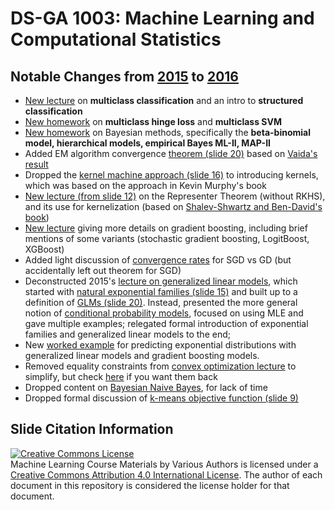 # DS-GA 1003: Machine Learning and Computational Statistics

## Notable Changes from [2015](https://davidrosenberg.github.io/ml2015/#home) to [2016](https://davidrosenberg.github.io/ml2016/#home)
- [New lecture](https://davidrosenberg.github.io/mlcourse/Archive/2016/Lectures/9a.multiclass.pdf) on **multiclass classification** and an intro to **structured classification**
- [New homework](https://davidrosenberg.github.io/mlcourse/Archive/2016/Homework/hw6-multiclass/hw6.pdf) on **multiclass hinge loss** and **multiclass SVM**
- [New homework](https://davidrosenberg.github.io/mlcourse/Archive/2016/Homework/hw7-bayesian/hw7.pdf) on Bayesian methods, specifically the **beta-binomial model, hierarchical models, empirical Bayes ML-II, MAP-II**
- Added EM algorithm convergence [theorem (slide 20)](https://davidrosenberg.github.io/mlcourse/Archive/2016/Lectures/14a.EM-algorithm.pdf#page=20) based on [Vaida's result](http://www3.stat.sinica.edu.tw/statistica/oldpdf/a15n316.pdf) 
- Dropped the [kernel machine approach (slide 16)](https://davidrosenberg.github.io/mlcourse/Archive/2015/Lectures/4c.kernels.pdf#page=16) to introducing kernels, which was based on the approach in Kevin Murphy's book
- [New lecture (from slide 12)](https://davidrosenberg.github.io/mlcourse/Archive/2016/Lectures/5b.kernel-methods.pdf#page=12) on the Representer Theorem (without RKHS), and its use for kernelization (based on [Shalev-Shwartz and Ben-David's book](http://www.cs.huji.ac.il/~shais/UnderstandingMachineLearning/index.html))	
- [New lecture](https://davidrosenberg.github.io/mlcourse/Archive/2016/Lectures/8.Lab.more-boosting.pdf) giving more details on gradient boosting, including brief mentions of some variants (stochastic gradient boosting, LogitBoost, XGBoost)
- Added light discussion of [convergence rates](https://davidrosenberg.github.io/mlcourse/Archive/2016/Lectures/4a.sgd-gd-revisited.pdf#page=12) for SGD vs GD (but accidentally left out theorem for SGD)
- Deconstructed 2015's [lecture on generalized linear models](https://davidrosenberg.github.io/ml2015/docs/8.Lab.glm.pdf), which started with [natural exponential families (slide 15)](https://davidrosenberg.github.io/ml2015/docs/8.Lab.glm.pdf#page=15) and built up to a definition of [GLMs (slide 20)](https://davidrosenberg.github.io/ml2015/docs/8.Lab.glm.pdf#page=20).  Instead, presented the more general notion of [conditional probability models](https://davidrosenberg.github.io/mlcourse/Archive/2016/Lectures/10b.conditional-probability-models.pdf), focused on using MLE and gave multiple examples; relegated formal introduction of exponential families and generalized linear models to the end; 
- New [worked example](https://github.com/davidrosenberg/mlcourse/blob/gh-pages/Archive/2016/Notes/test-two-review-problems.pdf) for predicting exponential distributions with generalized linear models and gradient boosting models.
- Removed equality constraints from [convex optimization lecture](https://davidrosenberg.github.io/mlcourse/Archive/2016/Lectures/3b.convex-optimization.pdf) to
  simplify, but check [here](https://davidrosenberg.github.io/mlcourse/Archive/2015/Lectures/3b.convex-optimization.pdf) if you want them back
- Dropped content on [Bayesian Naive Bayes](https://davidrosenberg.github.io/mlcourse/Archive/2015/Lectures/12.Lab.bayesian-methods.pdf), for lack of time
- Dropped formal discussion of [k-means objective function (slide 9)](https://davidrosenberg.github.io/mlcourse/Archive/2015/Lectures/13.mixture-models.pdf#page=9)

## Slide Citation Information
<a rel="license" href="http://creativecommons.org/licenses/by/4.0/"><img alt="Creative Commons License" style="border-width:0" src="https://i.creativecommons.org/l/by/4.0/88x31.png" /></a><br /><span xmlns:dct="http://purl.org/dc/terms/" property="dct:title">Machine Learning Course Materials</span> by <span xmlns:cc="http://creativecommons.org/ns#" property="cc:attributionName">Various Authors</span> is licensed under a <a rel="license" href="http://creativecommons.org/licenses/by/4.0/">Creative Commons Attribution 4.0 International License</a>.  The author of each document in this repository is considered the license holder for that document.
